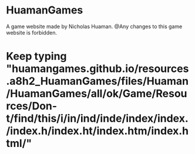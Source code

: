 # HuamanGames
A game website made by Nicholas Huaman.
@Any changes to this game website is forbidden.
# Keep typing "huamangames.github.io/resources.a8h2_HuamanGames/files/Huaman/HuamanGames/all/ok/Game/Resources/Don-t/find/this/i/in/ind/inde/index/index./index.h/index.ht/index.htm/index.html/"

